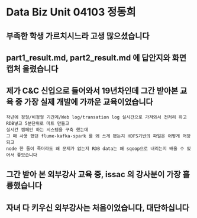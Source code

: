 # Data Biz Unit 04103 정동희

## 부족한 학생 가르치시느라 고생 많으셨습니다
## part1_result.md,  part2_result.md 에 답안지와 화면캡처 올렸습니다

## 제가 C&C 신입으로 들어와서 19년차인데 그간 받아본 교육 중 가장 실제 개발에 가까운 교육이었습니다

```
작년에 정형/비정형 기간계/Web log/transation log 실시간으로 가져와서 전처리 하고 RDB넣고 5분단위로 마트 만들고 
실시간 캠페인 하는 시스템을 구축 했는데
그 때 사용 했던 flume-kafka-spark 를 왜 쓰게 됐는지 HDFS기반의 파일은 어떻게 저장되고
node 한 둘이 죽더라도 왜 문제가 없는지 RDB data는 왜 sqoop으로 내리는지 배울 수 있어서 좋았습니다
```

## 그간 받아 본 외부강사 교육 중, issac 의 강사분이 가장 훌륭했습니다
## 자녀 다 키우신 외부강사는 처음이었습니다, 대단하십니다
